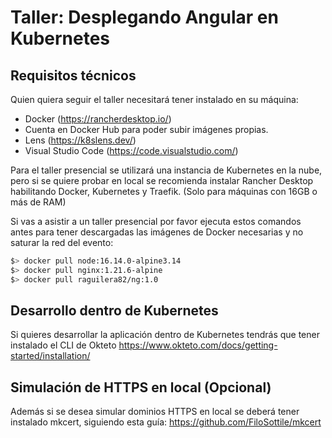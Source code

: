 # Taller: Desplegando Angular en Kubernetes

## Requisitos técnicos

Quien quiera seguir el taller necesitará tener instalado en su máquina:

* Docker (<https://rancherdesktop.io/>)
* Cuenta en Docker Hub para poder subir imágenes propias.
* Lens (<https://k8slens.dev/>)
* Visual Studio Code (<https://code.visualstudio.com/>)

Para el taller presencial se utilizará una instancia de Kubernetes en la nube, pero si se quiere probar en local se recomienda instalar Rancher Desktop habilitando Docker, Kubernetes y Traefik. (Solo para máquinas con 16GB o más de RAM)

Si vas a asistir a un taller presencial por favor ejecuta estos comandos antes para tener descargadas las imágenes de Docker necesarias y no saturar la red del evento:

```bash
$> docker pull node:16.14.0-alpine3.14
$> docker pull nginx:1.21.6-alpine
$> docker pull raguilera82/ng:1.0
```

## Desarrollo dentro de Kubernetes

Si quieres desarrollar la aplicación dentro de Kubernetes tendrás que tener instalado el CLI de Okteto <https://www.okteto.com/docs/getting-started/installation/>

## Simulación de HTTPS en local (Opcional)

Además si se desea simular dominios HTTPS en local se deberá tener instalado mkcert, siguiendo esta guía: <https://github.com/FiloSottile/mkcert>
